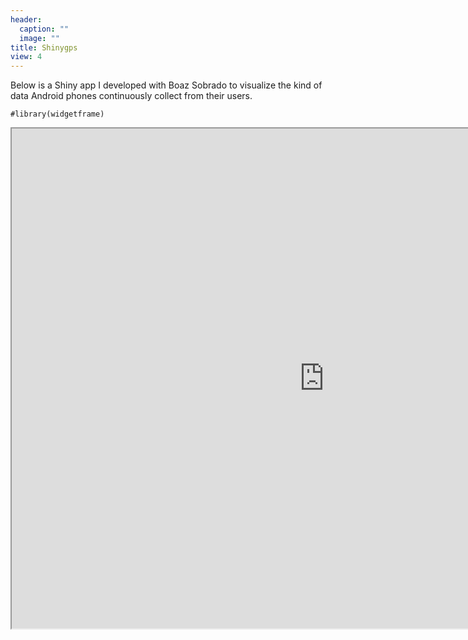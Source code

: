 ```yaml
---
header:
  caption: ""
  image: ""
title: Shinygps
view: 4
---
```


Below is a Shiny app I developed with Boaz Sobrado to visualize the kind of data Android phones continuously collect from their users.

```{r setup, include=FALSE, echo=FALSE}
#library(widgetframe)
```

<iframe src="https://utrecht-university.shinyapps.io/shinygps/" width=1000 height=800> </iframe>
